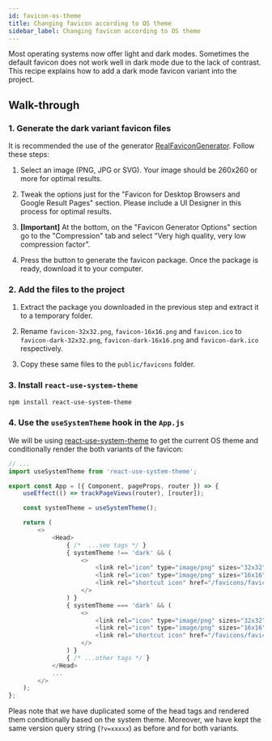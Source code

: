 ```yaml
---
id: favicon-os-theme
title: Changing favicon according to OS theme
sidebar_label: Changing favicon according to OS theme
---
```


Most operating systems now offer light and dark modes. Sometimes the default favicon does not work well in dark mode due to the lack of contrast. This recipe explains how to add a dark mode favicon variant into the project.

## Walk-through

### 1. Generate the dark variant favicon files

It is recommended the use of the generator [RealFaviconGenerator](https://realfavicongenerator.net/). Follow these steps:

1. Select an image (PNG, JPG or SVG). Your image should be 260x260 or more for optimal results.

2. Tweak the options just for the "Favicon for Desktop Browsers and Google Result Pages" section. Please include a UI Designer in this process for optimal results.

3. **[Important]** At the bottom, on the "Favicon Generator Options" section go to the "Compression" tab and select "Very high quality, very low compression factor".

4. Press the button to generate the favicon package. Once the package is ready, download it to your computer.

### 2. Add the files to the project

1. Extract the package you downloaded in the previous step and extract it to a temporary folder.

2. Rename `favicon-32x32.png`, `favicon-16x16.png` and `favicon.ico` to `favicon-dark-32x32.png`, `favicon-dark-16x16.png` and `favicon-dark.ico` respectively.

3. Copy these same files to the `public/favicons` folder.

### 3. Install `react-use-system-theme`

```sh
npm install react-use-system-theme
```

### 4. Use the `useSystemTheme` hook in the `App.js`

We will be using [react-use-system-theme](https://github.com/zebateira/react-use-system-theme) to get the current OS theme and conditionally render the both variants of the favicon:

```js
// ...
import useSystemTheme from 'react-use-system-theme';

export const App = ({ Component, pageProps, router }) => {
    useEffect(() => trackPageViews(router), [router]);

    const systemTheme = useSystemTheme();

    return (
        <>
            <Head>
                { /*  ...seo tags */ }
                { systemTheme !== 'dark' && (
                    <>
                        <link rel="icon" type="image/png" sizes="32x32" href="/favicons/favicon-32x32.png?v=M4KN2GElyG" />
                        <link rel="icon" type="image/png" sizes="16x16" href="/favicons/favicon-16x16.png?v=M4KN2GElyG" />
                        <link rel="shortcut icon" href="/favicons/favicon.ico?v=M4KN2GElyG" />
                    </>
                ) }
                { systemTheme === 'dark' && (
                    <>
                        <link rel="icon" type="image/png" sizes="32x32" href="/favicons/favicon-dark-32x32.png?v=M4KN2GElyG" />
                        <link rel="icon" type="image/png" sizes="16x16" href="/favicons/favicon-dark-16x16.png?v=M4KN2GElyG" />
                        <link rel="shortcut icon" href="/favicons/favicon-dark.ico?v=M4KN2GElyG" />
                    </>
                ) }
                { /* ...other tags */ }
            </Head>
            ...
        </>
    );
};
```

Pleas note that we have duplicated some of the head tags and rendered them conditionally based on the system theme. Moreover, we have kept the same version query string (`?v=xxxxx`) as before and for both variants.
